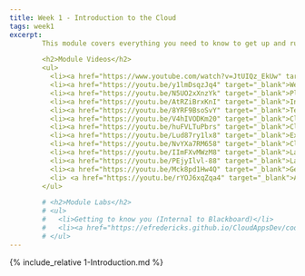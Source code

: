 ```yaml
---
title: Week 1 - Introduction to the Cloud
tags: week1
excerpt: 
        This module covers everything you need to know to get up and running with Google Cloud for this class.

        <h2>Module Videos</h2>
        <ul>
          <li><a href="https://www.youtube.com/watch?v=JtUIQz_EkUw" target="_blank">Google - What is the cloud? [42:36]</a></li>
          <li><a href="https://youtu.be/y1lmDsqzJq4" target="_blank">Welcome to Class!  [17:19]</a></li>
          <li><a href="https://youtu.be/N5UO2xXnzYk" target="_blank">Plagiarism/Cheating Note  [3:48]</a></li>
          <li><a href="https://youtu.be/AtRZiBrxKnI" target="_blank">Intro to the Cloud [8:14]</a></li>
          <li><a href="https://youtu.be/8YRF9BsoSvY" target="_blank">Term Project Ideas [6:19]</a></li>
          <li><a href="https://youtu.be/V4hIVODKm20" target="_blank">Cloud Billing [8:24]</a></li>
          <li><a href="https://youtu.be/huFVLTuPbrs" target="_blank">Cloud Computing Costs [14:40]</a></li>
          <li><a href="https://youtu.be/Lud87ry1lx8" target="_blank">Export Billing to BigQuery [12:53]</a></li>
          <li><a href="https://youtu.be/NvYXa7RM658" target="_blank">Cloud Providers [7:46]</a></li>
          <li><a href="https://youtu.be/IImFXvMWzM8" target="_blank">Lab 1 Overview (Setup / Virtual Machines) [21:31]</a></li>
          <li><a href="https://youtu.be/PEjyIlvl-88" target="_blank">Lab Environments [8:36]</a></li>
          <li><a href="https://youtu.be/Mck8pd1Hw4Q" target="_blank">General Reference for Cloud Tools I Use (Vim, Nano, tmux) [40:40]</a></li>
          <li> <a href="https://youtu.be/rYOJ6xqZqa4" target="_blank">AWS Academy Overview [10:39]</a></li>
        </ul>

        # <h2>Module Labs</h2>
        # <ul>
        #   <li>Getting to know you (Internal to Blackboard)</li>
        #   <li><a href="https://efredericks.github.io/CloudAppsDev/codelabs/CIS680-Lab1-Setup" target="_blank">Lab 1 - Intro to Google Cloud</a></li>
        # </ul>
---  
```


<!--more-->

{% include_relative 1-Introduction.md %}

